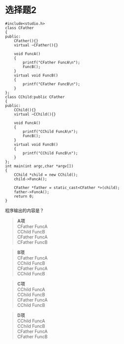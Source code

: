 # 选择题2
```
#include<studio.h>
class CFather
{
public:
    CFather(){}
    virtual ~CFather(){}

    void FuncA()
    {
        printf("CFather FuncA\n");
        FuncB();
    }
    virtual void FuncB()
    {
        printf("CFather FuncB\n");
    }
};
class CChild:public CFather
{
public:
    CChild(){}
    virtual ~CChild(){}

    void FuncA()
    {
        printf("CChild FuncA\n");
        FuncB();
    }
    virtual void FuncB()
    {
        printf("CChild FuncB\n");
    }
};
int main(int argc,char *argv[])
{
    CChild *child = new CChild();
    child->FuncA();

    CFather *father = static_cast<CFather *>(child);
    father->FuncA();
    return 0;
}
```
程序输出的内容是？





 > **A项** </br>CFather FuncA</br>
         CChild FuncB</br>
         CFather FuncA</br>
         CFather FuncB

 > **B项** </br>CFather FuncA</br>
         CChild FuncB</br>
         CFather FuncA</br>
         CChild FuncB

 > **C项** </br>CChild FuncA</br>
         CChild FuncB</br>
         CFather FuncA</br>
         CChild FuncB
         
 > **D项** </br>CChild FuncA</br>
         CChild FuncB</br>
         CFather FuncA</br>
         CFather FuncB